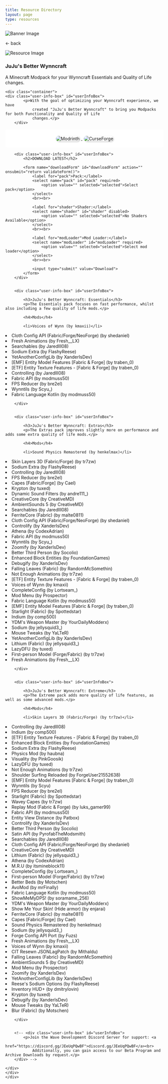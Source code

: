 ```yaml
---
title: Resource Directory
layout: page
type: resources
---
```

<style>
    hr.has-background-black {
        display: none;
    }

    h1.title {
        display: none;
    }
</style>
<link rel="stylesheet" href="https://api.scyted.tv/wave-development/dashboard/scytedtv-resources.css">
<link rel="stylesheet" href="https://api.scyted.tv/wave-development/dashboard/mobile-lock.css">
<body>

<!-- <div class="mobile-error">
  <div id="error-message" style="color: red;">
    ScytedTV Resources isn't currently available to mobile users at this time.
  </div>
</div> -->
<script src="jujus-better-wynncraft.js"></script>

<div class="banner">
    <img src="https://cdn.scyted.tv/website-assets/resource-portal/banner.jpg" alt="Banner Image" class="banner-image">
  </div>

<div class="resource-container">
  
  <div class="resource-wrapper">
  
  <div class="resource-back" onclick="backButton()"><p>← back</p></div>

  <div class="resource-info-box">
    <img src="https://cdn.scyted.tv/jujus-better-wynncraft/logo.png" alt="Resource Image" class="resource-image">
    <h3>JuJu's Better Wynncraft</h3>
    A Minecraft Modpack for your Wynncraft Essentials and Quality of Life changes.
  </div>
  
  </div>
  
<div class="resource-box">

  <div id="login-container" class="login-container">
  </div>

  <style>
    .user-info-box {
        flex: 1;
        padding: 20px;
        background-color: #fff;
        border-radius: 8px;
        margin-top: 10px;
        text-align: left;
    }
    </style>
    <div class="container">
    <div class="user-info-box" id="userInfoBox">
            <p>With the goal of optimizing your Wynncraft experience, we have
                created "JuJu's Better Wynncraft" to bring you Modpacks for both Functionality and Quality of Life
                changes.</p>
        </div>

<div class="user-info-box" id="userInfoBox">
<style>
  .button-container {
    text-align: center; /* Center the buttons horizontally */
  }
  .button-image {
    display: inline-block; /* Display the images inline */
    border-radius: 10px; /* Adjust the value to change the roundness of corners */
    box-shadow: 2px 2px 4px rgba(0, 0, 0, 0.2); /* Adjust the values to change the shadow */
    cursor: pointer;
    max-height: 55px; /* Adjust the value to set the maximum height */
    width: auto;
    margin: 0 5px; /* Add some margin between the buttons */
    padding: 0; /* Remove any default padding */
    vertical-align: middle; /* Align the images vertically */
  }
</style>
<div class="button-container">
<a href="https://modrinth.com/collection/9IenzBF9/modpacks">
  <img class="button-image" src="https://cdn.scyted.tv/jujus-better-wynncraft/modrinth.jpg" alt="Modrinth">
</a>
<!-- <a href="https://gdlauncher.com/">
  <img class="button-image" src="https://cdn.scyted.tv/jujus-better-wynncraft/gdlauncher.jpg" alt="GDLauncher">
</a> -->
<!-- <a href="https://prismlauncher.org/download/">
  <img class="button-image" src="https://cdn.scyted.tv/jujus-better-wynncraft/prism.jpg" alt="Prism Launcher">
</a> -->
<a href="https://legacy.curseforge.com/minecraft/modpacks/jujus-better-wynncraft">
  <img class="button-image" src="https://cdn.scyted.tv/jujus-better-wynncraft/curseforge.jpg" alt="CurseForge">
</a>
</div>
</div>

        <div class="user-info-box" id="userInfoBox">
            <h2>DOWNLOAD LATEST</h2>

            <form name="downloadForm" id="downloadForm" action="" onsubmit="return validateForm()">
                <label for="pack">Pack:</label>
                <select name="pack" id="pack" required>
                    <option value="" selected="selected">Select pack</option>
                </select>
                <br><br>

                <label for="shader">Shader:</label>
                <select name="shader" id="shader" disabled>
                    <option value="" selected="selected">No Shaders Available</option>
                </select>
                <br><br>

                <label for="modLoader">Mod Loader:</label>
                <select name="modLoader" id="modLoader" required>
                    <option value="" selected="selected">Select mod loader</option>
                </select>
                <br><br>

                <input type="submit" value="Download">
            </form>
        </div>


        <div class="user-info-box" id="userInfoBox">

            <h3>JuJu's Better Wynncraft: Essentials</h3>
            <p>The Essentials pack focuses on fast performance, whilst also including a few quality of life mods.</p>

            <h4>Mods</h4>

            <li>Voices of Wynn (by kmaxii)</li>
<li>Cloth Config API (Fabric/Forge/NeoForge) (by shedaniel)</li>
<li>Fresh Animations (by Fresh__LX)</li>
<li>Searchables (by Jaredlll08)</li>
<li>Sodium Extra (by FlashyReese)</li>
<li>YetAnotherConfigLib (by XanderIsDev)</li>
<li>[EMF] Entity Model Features [Fabric & Forge] (by traben_0)</li>
<li>[ETF] Entity Texture Features - [Fabric & Forge] (by traben_0)</li>
<li>Controlling (by Jaredlll08)</li>
<li>Fabric API (by modmuss50)</li>
<li>FPS Reducer (by bre2el)</li>
<li>Wynntils (by Scyu_)</li>
<li>Fabric Language Kotlin (by modmuss50)</li>

        </div>


        <div class="user-info-box" id="userInfoBox">

            <h3>JuJu's Better Wynncraft: Extras</h3>
            <p>The Extras pack improves slightly more on performance and adds some extra quality of life mods.</p>

            <h4>Mods</h4>

            <li>Sound Physics Remastered (by henkelmax)</li>
<li>Skin Layers 3D (Fabric/Forge) (by tr7zw)</li>
<li>Sodium Extra (by FlashyReese)</li>
<li>Controlling (by Jaredlll08)</li>
<li>FPS Reducer (by bre2el)</li>
<li>Capes [Fabric/Forge] (by Cael)</li>
<li>Krypton (by tuxed)</li>
<li>Dynamic Sound Filters (by andre111_)</li>
<li>CreativeCore (by CreativeMD)</li>
<li>AmbientSounds 5 (by CreativeMD)</li>
<li>Searchables (by Jaredlll08)</li>
<li>FerriteCore (Fabric) (by malte0811)</li>
<li>Cloth Config API (Fabric/Forge/NeoForge) (by shedaniel)</li>
<li>Controlify (by XanderIsDev)</li>
<li>Athena (by CodexAdrian)</li>
<li>Fabric API (by modmuss50)</li>
<li>Wynntils (by Scyu_)</li>
<li>Zoomify (by XanderIsDev)</li>
<li>Better Third Person (by Socolio)</li>
<li>Enhanced Block Entities (by FoundationGames)</li>
<li>Debugify (by XanderIsDev)</li>
<li>Falling Leaves (Fabric) (by RandomMcSomethin)</li>
<li>Not Enough Animations (by tr7zw)</li>
<li>[ETF] Entity Texture Features - [Fabric & Forge] (by traben_0)</li>
<li>Voices of Wynn (by kmaxii)</li>
<li>CompleteConfig (by Lortseam_)</li>
<li>Mod Menu (by Prospector)</li>
<li>Fabric Language Kotlin (by modmuss50)</li>
<li>[EMF] Entity Model Features [Fabric & Forge] (by traben_0)</li>
<li>Starlight (Fabric) (by Spottedstar)</li>
<li>Indium (by comp500)</li>
<li>YDM's Weapon Master (by YourDailyModderx)</li>
<li>Sodium (by jellysquid3_)</li>
<li>Mouse Tweaks (by YaLTeR)</li>
<li>YetAnotherConfigLib (by XanderIsDev)</li>
<li>Lithium (Fabric) (by jellysquid3_)</li>
<li>LazyDFU (by tuxed)</li>
<li>First-person Model (Forge/Fabric) (by tr7zw)</li>
<li>Fresh Animations (by Fresh__LX)</li>

        </div>


        <div class="user-info-box" id="userInfoBox">

            <h3>JuJu's Better Wynncraft: Extreme</h3>
            <p>The Extreme pack adds more quality of life features, as well as some advanced mods.</p>

            <h4>Mods</h4>

            <li>Skin Layers 3D (Fabric/Forge) (by tr7zw)</li>
<li>Controlling (by Jaredlll08)</li>
<li>Indium (by comp500)</li>
<li>[ETF] Entity Texture Features - [Fabric & Forge] (by traben_0)</li>
<li>Enhanced Block Entities (by FoundationGames)</li>
<li>Sodium Extra (by FlashyReese)</li>
<li>Physics Mod (by haubna)</li>
<li>Visuality (by PinkGoosik)</li>
<li>LazyDFU (by tuxed)</li>
<li>Not Enough Animations (by tr7zw)</li>
<li>Shoulder Surfing Reloaded (by ForgeUser21552638)</li>
<li>[EMF] Entity Model Features [Fabric & Forge] (by traben_0)</li>
<li>Wynntils (by Scyu)</li>
<li>FPS Reducer (by bre2el)</li>
<li>Starlight (Fabric) (by Spottedstar)</li>
<li>Wavey Capes (by tr7zw)</li>
<li>Replay Mod (Fabric & Forge) (by luks_gamer99)</li>
<li>Fabric API (by modmuss50)</li>
<li>Entity View Distance (by Patbox)</li>
<li>Controlify (by XanderIsDev)</li>
<li>Better Third Person (by Socolio)</li>
<li>Satin API (by PyrofabTheModsmith)</li>
<li>Searchables (by Jaredlll08)</li>
<li>Cloth Config API (Fabric/Forge/NeoForge) (by shedaniel)</li>
<li>CreativeCore (by CreativeMD)</li>
<li>Lithium (Fabric) (by jellysquid3_)</li>
<li>Athena (by CodexAdrian)</li>
<li>M.R.U (by itsmineblock11)</li>
<li>CompleteConfig (by Lortseam_)</li>
<li>First-person Model (Forge/Fabric) (by tr7zw)</li>
<li>Better Beds (by Motschen)</li>
<li>AvoMod (by mrFinally)</li>
<li>Fabric Language Kotlin (by modmuss50)</li>
<li>ShowMeMyDPS! (by soramame_256)</li>
<li>YDM's Weapon Master (by YourDailyModderx)</li>
<li>Show Me Your Skin! (Hide armor) (by enjarai)</li>
<li>FerriteCore (Fabric) (by malte0811)</li>
<li>Capes [Fabric/Forge] (by Cael)</li>
<li>Sound Physics Remastered (by henkelmax)</li>
<li>Sodium (by jellysquid3_)</li>
<li>Forge Config API Port (by Fuzs)</li>
<li>Fresh Animations (by Fresh__LX)</li>
<li>Voices of Wynn (by kmaxii)</li>
<li>CIT Resewn JSONLagPatch (by Mithaldu)</li>
<li>Falling Leaves (Fabric) (by RandomMcSomethin)</li>
<li>AmbientSounds 5 (by CreativeMD)</li>
<li>Mod Menu (by Prospector)</li>
<li>Zoomify (by XanderIsDev)</li>
<li>YetAnotherConfigLib (by XanderIsDev)</li>
<li>Reese's Sodium Options (by FlashyReese)</li>
<li>Inventory HUD+ (by dmitrylovin)</li>
<li>Krypton (by tuxed)</li>
<li>Debugify (by XanderIsDev)</li>
<li>Mouse Tweaks (by YaLTeR)</li>
<li>Blur (Fabric) (by Motschen)</li>

        </div>


        <!-- <div class="user-info-box" id="userInfoBox">
            <p>Join the Wave Development Discord Server for support: <a
                    href="https://discord.gg/JEeUqPQwBF">discord.gg/JEeUqPQwBF</a><br>
                Additionally, you can gain access to our Beta Program and Archive Downloads by request.</p>
        </div> -->

    </div>
    </div>
    </div>

<script src="https://api.scyted.tv/wave-development/dashboard/page-loading-script.js"></script>
<script src="index-script.js"></script>
<script src="insert-scripts.js"></script>
<script src="https://api.scyted.tv/wave-development/dashboard/mobile-redirect.js"></script>
<script async src="https://www.googletagmanager.com/gtag/js?id=G-LF3ZTHGQHE"></script>

</body>